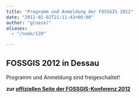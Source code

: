```yaml
---
title: "Programm und Anmeldung der FOSSGIS 2012"
date: "2012-02-02T21:11:43+00:00"
author: "gloesel"
aliases:
  - "/node/139"

---
```


<div class="views-field-title">
	<h2>
		<span class="field-content">FOSSGIS 2012 in Dessau</span></h2>
	<p>Programm und Anmeldung sind freigeschaltet!</p>
</div>
<div class="views-field-body">
	<div class="field-content">
		<p><strong>zur <a href="../../konferenz/2012/">offiziellen Seite der FOSSGIS-Konferenz 2012</a> </strong></p>
	</div>
</div>
